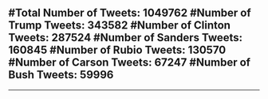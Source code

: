 #Total Number of Tweets: 1049762 
#Number of Trump Tweets: 343582
#Number of Clinton Tweets: 287524
#Number of Sanders Tweets: 160845
#Number of Rubio Tweets: 130570
#Number of Carson Tweets: 67247
#Number of Bush Tweets: 59996
---
---
